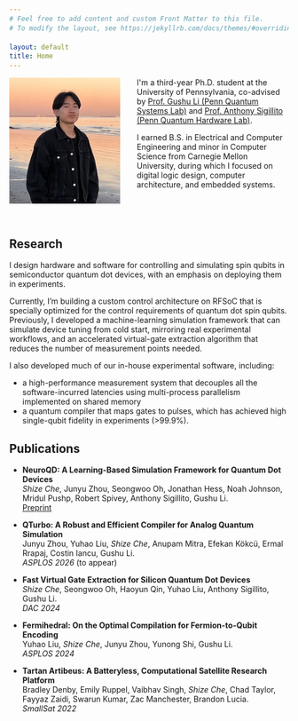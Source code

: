 ```yaml
---
# Feel free to add content and custom Front Matter to this file.
# To modify the layout, see https://jekyllrb.com/docs/themes/#overriding-theme-defaults

layout: default
title: Home
---
```

<img src="/assets/shize.jpg" alt="Alt Text" width="200" height="auto" 
     style="float: left; margin: 0 30px 30px 0;" />

I'm a third-year Ph.D. student at the University of Pennsylvania, co-advised by [Prof. Gushu Li (Penn Quantum Systems Lab)](https://sites.google.com/view/gushuli) and [Prof. Anthony Sigillito (Penn Quantum Hardware Lab)](https://www.pennqubit.com). 

I earned B.S. in Electrical and Computer Engineering and minor in Computer Science from Carnegie Mellon University, during which I focused on digital logic design, computer architecture, and embedded systems.
<br style="clear: both;" />

## Research
I design hardware and software for controlling and simulating spin qubits in semiconductor quantum dot devices, with an emphasis on deploying them in experiments.

Currently, I’m building a custom control architecture on RFSoC that is specially optimized for the control requirements of quantum dot spin qubits. Previously, I developed a machine-learning simulation framework that can simulate device tuning from cold start, mirroring real experimental workflows, and an accelerated virtual-gate extraction algorithm that reduces the number of measurement points needed.

I also developed much of our in-house experimental software, including:
- a high-performance measurement system that decouples all the software-incurred latencies using multi-process parallelism implemented on shared memory
- a quantum compiler that maps gates to pulses, which has achieved high single-qubit fidelity in experiments (>99.9%).

## Publications
- **NeuroQD: A Learning-Based Simulation Framework for Quantum Dot Devices**  
  *Shize Che*, Junyu Zhou, Seongwoo Oh, Jonathan Hess, Noah Johnson, Mridul Pushp, Robert Spivey, Anthony Sigillito, Gushu Li.  
  [Preprint](https://arxiv.org/abs/2509.02872)

- **QTurbo: A Robust and Efficient Compiler for Analog Quantum Simulation**  
  Junyu Zhou, Yuhao Liu, *Shize Che*, Anupam Mitra, Efekan Kökcü, Ermal Rrapaj, Costin Iancu, Gushu Li.  
  *ASPLOS 2026* (to appear)

- **Fast Virtual Gate Extraction for Silicon Quantum Dot Devices**  
  *Shize Che*, Seongwoo Oh, Haoyun Qin, Yuhao Liu, Anthony Sigillito, Gushu Li.  
  *DAC 2024*

- **Fermihedral: On the Optimal Compilation for Fermion-to-Qubit Encoding**  
  Yuhao Liu, *Shize Che*, Junyu Zhou, Yunong Shi, Gushu Li.  
  *ASPLOS 2024*

- **Tartan Artibeus: A Batteryless, Computational Satellite Research Platform**  
  Bradley Denby, Emily Ruppel, Vaibhav Singh, *Shize Che*, Chad Taylor, Fayyaz Zaidi, Swarun Kumar, Zac Manchester, Brandon Lucia.  
  *SmallSat 2022*

